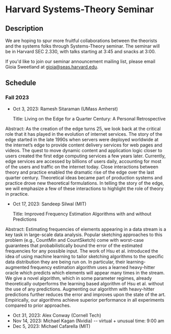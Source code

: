# Harvard Systems-Theory Seminar

## Description
We are hoping to spur more fruitful collaborations between the theorists and the systems folks through Systems-Theory seminar. The seminar will be in Harvard SEC 2.330, with talks starting at 3:45 and snacks at 3:00.

If you'd like to join our seminar announcement mailing list, please email Gioia Sweetland at gioia@seas.harvard.edu.

## Schedule

### Fall 2023
- Oct 3, 2023: Ramesh Sitaraman (UMass Amherst)

   Title: Living on the Edge for a Quarter Century: A Personal Retrospective
  
Abstract:
As the creation of the edge turns 25, we look back at the critical role that it has played in the evolution of internet services. The story of the edge started in the late 1990s when servers were deployed worldwide at the internet’s edge to provide content delivery services for web pages and videos. The quest to move dynamic content and application logic closer to users created the first edge computing services a few years later. Currently, edge services are accessed by billions of users daily, accounting for most of the users and traffic on the internet today. Close interactions between theory and practice enabled the dramatic rise of the edge over the last quarter century. Theoretical ideas became part of production systems and practice drove new theoretical formulations. In telling the story of the edge, we will emphasize a few of these interactions to highlight the role of theory in practice. 



- Oct 17, 2023: Sandeep Silwal (MIT)

     Title: Improved Frequency Estimation Algorithms with and without Predictions 

Abstract: Estimating frequencies of elements appearing in a data stream is a key task in large-scale data analysis. Popular sketching approaches to this problem (e.g., CountMin and CountSketch) come with worst-case guarantees that probabilistically bound the error of the estimated frequencies for any possible input. The work of Hsu et al. introduced the idea of using machine learning to tailor sketching algorithms to the specific data distribution they are being run on. In particular, their learning-augmented frequency estimation algorithm uses a learned heavy-hitter oracle which predicts which elements will appear many times in the stream. We give a novel algorithm, which in some parameter regimes, already theoretically outperforms the learning based algorithm of Hsu et al. without the use of any predictions. Augmenting our algorithm with heavy-hitter predictions further reduces the error and improves upon the state of the art. Empirically, our algorithms achieve superior performance in all experiments compared to prior approaches.

- Oct 31, 2023: Alex Conway (Cornell Tech)
- Nov 14, 2023: Michael Kagan (Nvidia) -- virtual + unusual time: 9:00 am
- Dec 5, 2023: Michael Cafarella (MIT)

